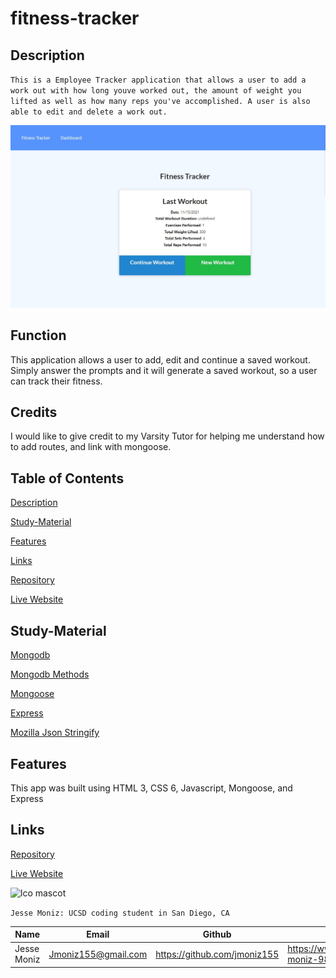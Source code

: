 # fitness-tracker

## Description
`This is a Employee Tracker application that allows a user to add a work out with how long youve worked out, the amount of weight you lifted as well as how many reps you've accomplished. A user is also able to edit and delete a work out.` 

![](image/fitness-tracker-img.jpg)


## Function

This application allows a user to add, edit and continue a saved workout. Simply answer the prompts and it will generate a saved workout, so a user can track their fitness.

## Credits

I would like to give credit to my Varsity Tutor for helping me understand how to add routes, and link with mongoose.

## Table of Contents

[Description](#description)

[Study-Material](#Study-Material)

[Features](#features)

[Links](#links)

[Repository](https://github.com/jmoniz155/fitness-tracker)

[Live Website](https://jmoniz155.github.io/fitness-tracker/)


## Study-Material

[Mongodb](https://www.mongodb.com/)

[Mongodb Methods](https://docs.mongodb.com/mongodb-shell/reference/methods/)

[Mongoose](https://mongoosejs.com/docs/5.x/docs/models.html)

[Express](https://expressjs.com/en/starter/hello-world.html)

[Mozilla Json Stringify](https://developer.mozilla.org/en-US/docs/Web/JavaScript/Reference/Global_Objects/JSON/stringify)


## Features

This app was built using HTML 3, CSS 6, Javascript, Mongoose, and Express

## Links

[Repository](https://github.com/jmoniz155/fitness-tracker)

[Live Website](https://jmoniz155.github.io/fitness-tracker/)






![lco mascot](https://learncodeonline.in/mascot.png)

`Jesse Moniz: UCSD coding student in San Diego, CA`


| Name          | Email                 | Github                        | Linkedin                                              |
| ------------- | --------------------- | ----------------------------- | ----------------------------------------------------- |
| Jesse Moniz   | Jmoniz155@gmail.com   | https://github.com/jmoniz155  | https://www.linkedin.com/in/jesse-moniz-98693621a/    |